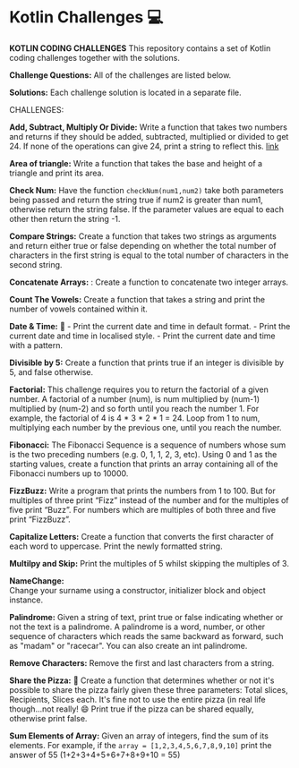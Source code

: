 # Kotlin Challenges :computer:



**KOTLIN CODING CHALLENGES**
This repository contains a set of Kotlin coding challenges together with the solutions.

**Challenge Questions:**
All of the challenges are listed below.

**Solutions:**
Each challenge solution is located in a separate file.

CHALLENGES:

  **Add, Subtract, Multiply Or Divide:**
    Write a function that takes two numbers and returns if they should be added, subtracted, 
    multiplied or divided to get 24. If none of the operations can give 24, print a 
    string to reflect this.
    [link](src/AddSubtractMultiplyOrDivide.kt)

  **Area of triangle:**
    Write a function that takes the base and height of a triangle and print its area.
   
  **Check Num:** 
    Have the function ```checkNum(num1,num2)``` take both parameters being passed and return the 
    string true if num2 is greater than num1, otherwise return the string false.
    If the parameter values are equal to each other then return the string -1.

  **Compare Strings:**
    Create a function that takes two strings as arguments and return either true or false 
    depending on whether the total number of characters in the first string is equal to the 
    total number of characters in the second string.

  **Concatenate Arrays:** :
    Create a function to concatenate two integer arrays.

  **Count The Vowels:**
    Create a function that takes a string and print the number of vowels contained within it.
    
  **Date & Time:** :date:
    - Print the current date and time in default format.
    - Print the current date and time in localised style.
    - Print the current date and time with a pattern.
 
  **Divisible by 5:**
    Create a function that prints true if an integer is divisible by 5, and false otherwise.

  **Factorial:**
    This challenge requires you to return the factorial of a given number. A factorial of a number 
    (num), is num multiplied by (num-1) multiplied by (num-2) and so forth until you reach the number 1. 
    For example, the factorial of 4 is 4 * 3 * 2 * 1 = 24. Loop from 1 to num, multiplying each number by 
    the previous one, until you reach the number.
 
  **Fibonacci:**
    The Fibonacci Sequence is a sequence of numbers whose sum is the two preceding numbers (e.g. 0, 1, 1, 2, 3, etc). 
    Using 0 and 1 as the starting values, create a function that prints an array containing all of the Fibonacci 
    numbers up to 10000.

  **FizzBuzz:**
    Write a program that prints the numbers from 1 to 100. But for multiples of three print “Fizz” instead of 
    the number and for the multiples of five print “Buzz”. For numbers which are multiples of both three and five 
    print “FizzBuzz”.

  **Capitalize Letters:** 
    Create a function that converts the first character of each word to uppercase. Print the newly formatted string.
    
  **Multilpy and Skip:**
    Print the multiples of 5 whilst skipping the multiples of 3.
    
  **NameChange:**    
    Change your surname using a constructor, initializer block and object instance.
   
  **Palindrome:**
    Given a string of text, print true or false indicating whether or not the text is a palindrome. 
    A palindrome is a word, number, or other sequence of characters which reads the same backward as forward, 
    such as "madam" or "racecar". You can also create an int palindrome.

  **Remove Characters:**
    Remove the first and last characters from a string.
    
  **Share the Pizza:** :pizza:
    Create a function that determines whether or not it's possible to share the pizza fairly given these three
    parameters:
    Total slices, Recipients, Slices each.
    It's fine not to use the entire pizza (in real life though...not really! :smile:
    Print true if the pizza can be shared equally, otherwise print false.  

  **Sum Elements of Array:**
    Given an array of integers, find the sum of its elements.
    For example, if the ```array = [1,2,3,4,5,6,7,8,9,10]``` print the answer of 55 (1+2+3+4+5+6+7+8+9+10 = 55)
